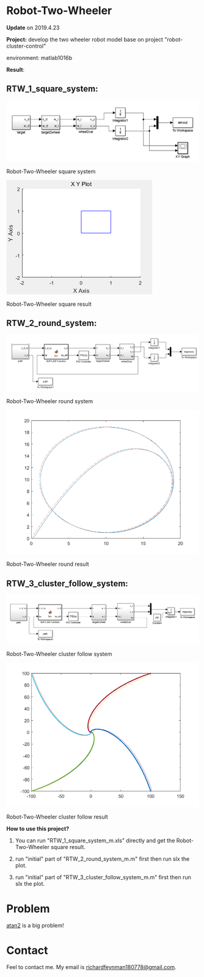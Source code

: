 # Robot-Two-Wheeler
__Update__ on 2019.4.23

__Project:__ develop the two wheeler robot model base on project "robot-cluster-control"

environment: matlab1016b

__Result__:
## RTW_1_square_system:
![Simulink](/img/RTW_1_square_system.png)

Robot-Two-Wheeler square system

![Simulink](/img/RTW_1_square_result.png)

Robot-Two-Wheeler square result

## RTW_2_round_system:
![Simulink](/img/RTW_2_round_system.png)

Robot-Two-Wheeler round system

![Simulink](/img/RTW_2_round_result.png)

Robot-Two-Wheeler round result

## RTW_3_cluster_follow_system:
![Simulink](/img/RTW_3_cluster_follow_system.png)

Robot-Two-Wheeler cluster follow system

![Simulink](/img/RTW_3_cluster_follow_result.png)

Robot-Two-Wheeler cluster follow result

__How to use this project?__
1. You can run "RTW_1_square_system_m.xls" directly and get the Robot-Two-Wheeler square result.

2. run "initial" part of "RTW_2_round_system_m.m" first then run slx the plot.

2. run "initial" part of "RTW_3_cluster_follow_system_m.m" first then run slx the plot.

# Problem
[atan2](https://blog.csdn.net/yjl9122/article/details/50995564) is a big problem!


# Contact
Feel to contact me. My email is richardfeynman180778@gmail.com.
